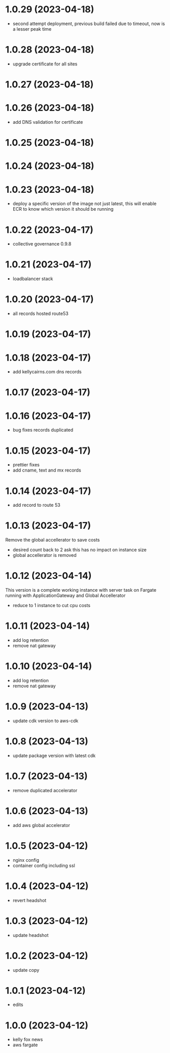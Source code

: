 # 1.0.29 (2023-04-18)

* second attempt deployment, previous build failed due to timeout, now is a lesser peak time

# 1.0.28 (2023-04-18)

* upgrade certificate for all sites

# 1.0.27 (2023-04-18)
# 1.0.26 (2023-04-18)

* add DNS validation for certificate

# 1.0.25 (2023-04-18)

# 1.0.24 (2023-04-18)

# 1.0.23 (2023-04-18)

* deploy a specific version of the image not just latest, this will
  enable ECR to know which version it should be running

# 1.0.22 (2023-04-17)

* collective governance 0.9.8

# 1.0.21 (2023-04-17)

* loadbalancer stack

# 1.0.20 (2023-04-17)

* all records hosted route53

# 1.0.19 (2023-04-17)

# 1.0.18 (2023-04-17)

* add kellycairns.com dns records

# 1.0.17 (2023-04-17)

# 1.0.16 (2023-04-17)

* bug fixes records duplicated

# 1.0.15 (2023-04-17)

* prettier fixes
* add cname, text and mx records

# 1.0.14 (2023-04-17)

* add record to route 53

# 1.0.13 (2023-04-17)

Remove the global accellerator to save costs

* desired count back to 2 ask this has no impact on instance size
* global accellerator is removed

# 1.0.12 (2023-04-14)

This version is a complete working instance with server task on Fargate
running with ApplicationGateway and Global Accellerator

* reduce to 1 instance to cut cpu costs

# 1.0.11 (2023-04-14)

* add log retention
* remove nat gateway

# 1.0.10 (2023-04-14)

* add log retention
* remove nat gateway

# 1.0.9 (2023-04-13)

* update cdk version to aws-cdk

# 1.0.8 (2023-04-13)

* update package version with latest cdk

# 1.0.7 (2023-04-13)

* remove duplicated accelerator

# 1.0.6 (2023-04-13)

* add aws global accelerator

# 1.0.5 (2023-04-12)

* nginx config
* container config including ssl

# 1.0.4 (2023-04-12)

* revert headshot

# 1.0.3 (2023-04-12)

* update headshot

# 1.0.2 (2023-04-12)

* update copy

# 1.0.1 (2023-04-12)

* edits

# 1.0.0 (2023-04-12)

* kelly fox news
* aws fargate
